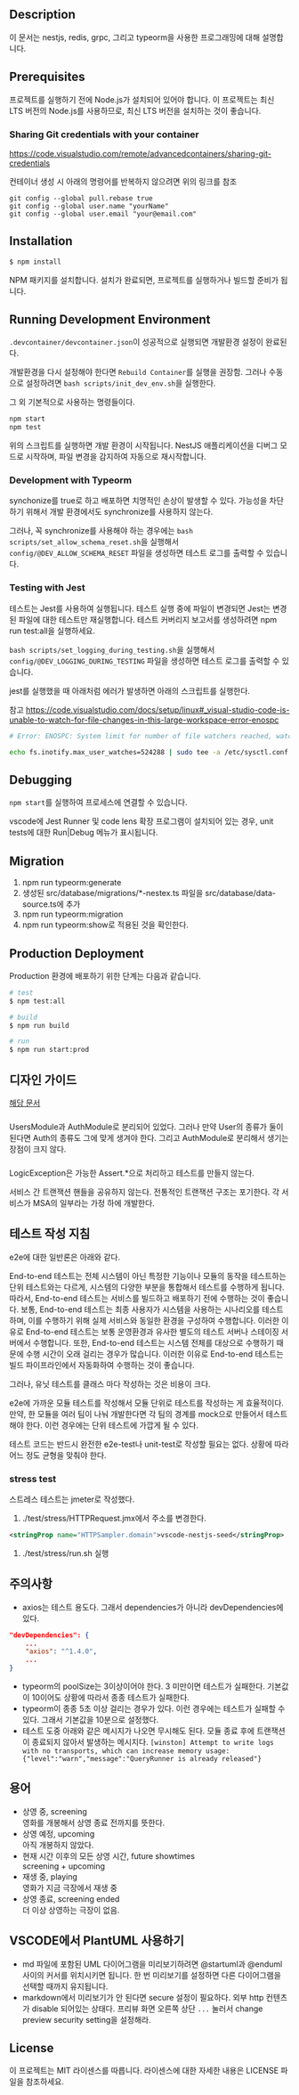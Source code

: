 ## Description

이 문서는 nestjs, redis, grpc, 그리고 typeorm을 사용한 프로그래밍에 대해 설명합니다.

## Prerequisites

프로젝트를 실행하기 전에 Node.js가 설치되어 있어야 합니다. 이 프로젝트는 최신 LTS 버전의 Node.js를 사용하므로, 최신 LTS 버전을 설치하는 것이 좋습니다.

### Sharing Git credentials with your container

https://code.visualstudio.com/remote/advancedcontainers/sharing-git-credentials

컨테이너 생성 시 아래의 명령어를 반복하지 않으려면 위의 링크를 참조

```
git config --global pull.rebase true
git config --global user.name "yourName"
git config --global user.email "your@email.com"
```

## Installation

```bash
$ npm install
```

NPM 패키지를 설치합니다. 설치가 완료되면, 프로젝트를 실행하거나 빌드할 준비가 됩니다.

## Running Development Environment

`.devcontainer/devcontainer.json`이 성공적으로 실행되면 개발환경 설정이 완료된다.

개발환경을 다시 설정해야 한다면 `Rebuild Container`를 실행을 권장함. 그러나 수동으로 설정하려면 `bash scripts/init_dev_env.sh`을 실행한다.

그 외 기본적으로 사용하는 명령들이다.

```bash
npm start
npm test
```

위의 스크립트를 실행하면 개발 환경이 시작됩니다. NestJS 애플리케이션을 디버그 모드로 시작하며, 파일 변경을 감지하여 자동으로 재시작합니다.

### Development with Typeorm

synchonize를 true로 하고 배포하면 치명적인 손상이 발생할 수 있다.
가능성을 차단하기 위해서 개발 환경에서도 synchronize를 사용하지 않는다.

그러나, 꼭 synchronize를 사용해야 하는 경우에는 `bash scripts/set_allow_schema_reset.sh`을 실행해서 `config/@DEV_ALLOW_SCHEMA_RESET` 파일을 생성하면 테스트 로그를 출력할 수 있습니다.

### Testing with Jest

테스트는 Jest를 사용하여 실행됩니다. 테스트 실행 중에 파일이 변경되면 Jest는 변경된 파일에 대한 테스트만 재실행합니다. 테스트 커버리지 보고서를 생성하려면 npm run test:all을 실행하세요.

`bash scripts/set_logging_during_testing.sh`을 실행해서 `config/@DEV_LOGGING_DURING_TESTING` 파일을 생성하면 테스트 로그를 출력할 수 있습니다.

jest를 실행했을 때 아래처럼 에러가 발생하면 아래의 스크립트를 실행한다.

참고 https://code.visualstudio.com/docs/setup/linux#_visual-studio-code-is-unable-to-watch-for-file-changes-in-this-large-workspace-error-enospc

```sh
# Error: ENOSPC: System limit for number of file watchers reached, watch '/workspaces/nestjs-ex/src'

echo fs.inotify.max_user_watches=524288 | sudo tee -a /etc/sysctl.conf && sudo sysctl -p
```

## Debugging

`npm start`를 실행하여 프로세스에 연결할 수 있습니다.

vscode에 Jest Runner 및 code lens 확장 프로그램이 설치되어 있는 경우, unit tests에 대한 Run|Debug 메뉴가 표시됩니다.

## Migration

1. npm run typeorm:generate
1. 생성된 src/database/migrations/\*-nestex.ts 파일을 src/database/data-source.ts에 추가
1. npm run typeorm:migration
1. npm run typeorm:show로 적용된 것을 확인한다.

## Production Deployment

Production 환경에 배포하기 위한 단계는 다음과 같습니다.

```bash
# test
$ npm test:all

# build
$ npm run build

# run
$ npm run start:prod
```

## 디자인 가이드

[해당 문서](./docs/guides/design.guide.md)

###

UsersModule과 AuthModule로 분리되어 있었다. 그러나 만약 User의 종류가 둘이 된다면 Auth의 종류도 그에 맞게 생겨야 한다. 그리고 AuthModule로 분리해서 생기는 장점이 크지 않다.

###

LogicException은 가능한 Assert.\*으로 처리하고 테스트를 만들지 않는다.

서비스 간 트랜잭션 핸들을 공유하지 않는다. 전통적인 트랜잭션 구조는 포기한다. 각 서비스가 MSA의 일부라는 가정 하에 개발한다.

## 테스트 작성 지침

e2e에 대한 일반론은 아래와 같다.

End-to-end 테스트는 전체 시스템이 아닌 특정한 기능이나 모듈의 동작을 테스트하는 단위 테스트와는 다르게, 시스템의 다양한 부분을 통합해서 테스트를 수행하게 됩니다. 따라서, End-to-end 테스트는 서비스를 빌드하고 배포하기 전에 수행하는 것이 좋습니다. 보통, End-to-end 테스트는 최종 사용자가 시스템을 사용하는 시나리오를 테스트하며, 이를 수행하기 위해 실제 서비스와 동일한 환경을 구성하여 수행합니다. 이러한 이유로 End-to-end 테스트는 보통 운영환경과 유사한 별도의 테스트 서버나 스테이징 서버에서 수행합니다. 또한, End-to-end 테스트는 시스템 전체를 대상으로 수행하기 때문에 수행 시간이 오래 걸리는 경우가 많습니다. 이러한 이유로 End-to-end 테스트는 빌드 파이프라인에서 자동화하여 수행하는 것이 좋습니다.

그러나, 유닛 테스트를 클래스 마다 작성하는 것은 비용이 크다.

e2e에 가까운 모듈 테스트를 작성해서 모듈 단위로 테스트를 작성하는 게 효율적이다.
만약, 한 모듈을 여러 팀이 나눠 개발한다면 각 팀의 경계를 mock으로 만들어서 테스트 해야 한다. 이런 경우에는 단위 테스트에 가깝게 될 수 있다.

테스트 코드는 반드시 완전한 e2e-test나 unit-test로 작성할 필요는 없다. 상황에 따라 어느 정도 균형을 맞춰야 한다.


### stress test

스트레스 테스트는 jmeter로 작성했다.

1. ./test/stress/HTTPRequest.jmx에서 주소를 변경한다.

```xml
<stringProp name="HTTPSampler.domain">vscode-nestjs-seed</stringProp>
```
1. ./test/stress/run.sh 실행

## 주의사항

-   axios는 테스트 용도다. 그래서 dependencies가 아니라 devDependencies에 있다.

```json
"devDependencies": {
    ...
    "axios": "^1.4.0",
    ...
}
```

-   typeorm의 poolSize는 3이상이어야 한다. 3 미만이면 테스트가 실패한다. 기본값이 10이어도 상황에 따라서 종종 테스트가 실패한다.
-   typeorm이 종종 5초 이상 걸리는 경우가 있다. 이런 경우에는 테스트가 실패할 수 있다. 그래서 기본값을 10분으로 설정했다.
-   테스트 도중 아래와 같은 메시지가 나오면 무시해도 된다. 모듈 종료 후에 트랜잭션이 종료되지 않아서 발생하는 메시지다.
    `[winston] Attempt to write logs with no transports, which can increase memory usage: {"level":"warn","message":"QueryRunner is already released"}`

## 용어

-   상영 중, screening\
    영화를 개봉해서 상영 종료 전까지를 뜻한다.
-   상영 예정, upcoming\
    아직 개봉하지 않았다.
-   현재 시간 이후의 모든 상영 시간, future showtimes\
    screening + upcoming
-   재생 중, playing\
    영화가 지금 극장에서 재생 중
-   상영 종료, screening ended\
    더 이상 상영하는 극장이 없음.

## VSCODE에서 PlantUML 사용하기

-   md 파일에 포함된 UML 다이어그램을 미리보기하려면 @startuml과 @enduml 사이의 커서를 위치시키면 됩니다. 한 번 미리보기를 설정하면 다른 다이어그램을 선택할 때까지 유지됩니다.
-   markdown에서 미리보기가 안 된다면 secure 설정이 필요하다. 외부 http 컨텐츠가 disable 되어있는 상태다. 프리뷰 화면 오른쪽 상단 `...` 눌러서 change preview security setting을 설정해라.

## License

이 프로젝트는 MIT 라이센스를 따릅니다. 라이센스에 대한 자세한 내용은 LICENSE 파일을 참조하세요.
